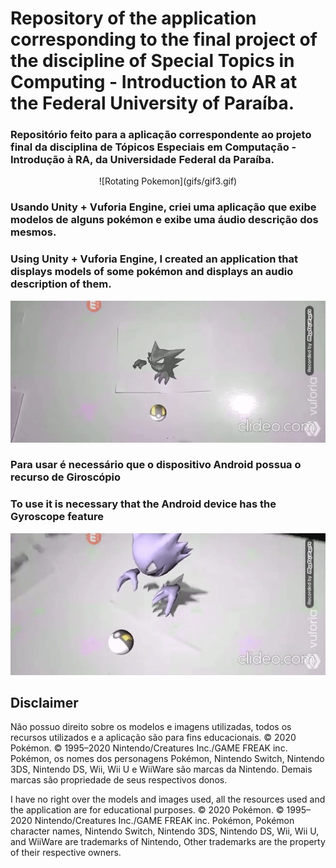 # Repository of the application corresponding to the final project of the discipline of Special Topics in Computing - Introduction to AR at the Federal University of Paraíba.

### Repositório feito para a aplicação correspondente ao projeto final da disciplina de Tópicos Especiais em Computação - Introdução à RA, da Universidade Federal da Paraíba.

<p align="center">
  ![Rotating Pokemon](gifs/gif3.gif)
</p>

### Usando Unity + Vuforia Engine, criei uma aplicação que exibe modelos de alguns pokémon e exibe uma áudio descrição dos mesmos.

### Using Unity + Vuforia Engine, I created an application that displays models of some pokémon and displays an audio description of them.

![Pokemon Appeared](gifs/gif2.gif)

### Para usar é necessário que o dispositivo Android possua o recurso de Giroscópio

### To use it is necessary that the Android device has the Gyroscope feature

![Stopped Pokemon](gifs/gif1)

## Disclaimer

Não possuo direito sobre os modelos e imagens utilizadas, todos os recursos utilizados e a aplicação são para fins educacionais.
© 2020 Pokémon. © 1995–2020 Nintendo/Creatures Inc./GAME FREAK inc. Pokémon, os nomes dos personagens Pokémon, Nintendo Switch, Nintendo 3DS, Nintendo DS, Wii, Wii U e WiiWare são marcas da Nintendo.
Demais marcas são propriedade de seus respectivos donos.

I have no right over the models and images used, all the resources used and the application are for educational purposes.
© 2020 Pokémon. © 1995–2020 Nintendo/Creatures Inc./GAME FREAK inc. Pokémon, Pokémon character names, Nintendo Switch, Nintendo 3DS, Nintendo DS, Wii, Wii U, and WiiWare are trademarks of Nintendo, Other trademarks are the property of their respective owners.
